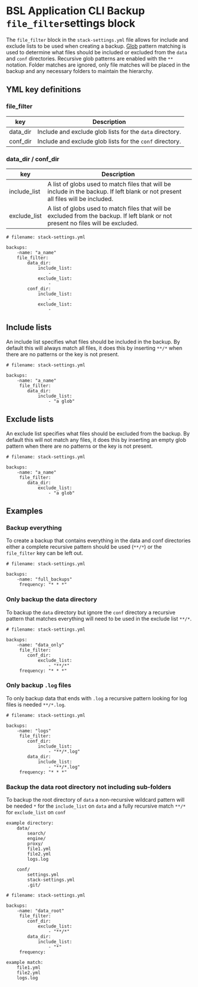 # BSL Application CLI Backup `file_filter`settings block

The `file_filter` block in the `stack-settings.yml` file allows for include and exclude lists to be used when creating a backup. [Glob](https://en.wikipedia.org/wiki/Glob_(programming)) pattern matching is used to determine what files should be included or excluded from the `data` and `conf` directories. Recursive glob patterns are enabled with the `**` notation.
Folder matches are ignored, only file matches will be placed in the backup and any necessary folders to maintain the hierarchy.

## YML key definitions

### file_filter

| key          | Description                                                                     |
| ------------ | ------------------------------------------------------------------------------- |
| data_dir     | Include and exclude glob lists for the `data` directory.                        |
| conf_dir     | Include and exclude glob lists for the `conf` directory.                        |

### data_dir / conf_dir
| key          | Description                                                                                                                        |
| ------------ | ---------------------------------------------------------------------------------------------------------------------------------- |
| include_list | A list of globs used to match files that will be include in the backup. If left blank or not present all files will be included.   |
| exclude_list | A list of globs used to match files that will be excluded from the backup. If left blank or not present no files will be excluded. |


    # filename: stack-settings.yml

    backups:
        -name: "a_name"
        file_filter:
            data_dir:
                include_list:
                    -
                exclude_list:
                    -
            conf_dir:
                include_list:
                    -
                exclude_list:
                    -

## Include lists

An include list specifies what files should be included in the backup. By default this will always match all files, it does this by inserting `**/*` when there are no patterns or the key is not present.

    # filename: stack-settings.yml

    backups:
        -name: "a_name"
         file_filter:
            data_dir:
                include_list:
                    - "a glob"

## Exclude lists

An exclude list specifies what files should be excluded from the backup. By default this will not match any files, it does this by inserting an empty glob pattern when there are no patterns or the key is not present.

    # filename: stack-settings.yml

    backups:
        -name: "a_name"
         file_filter:
            data_dir:
                exclude_list:
                    - "a glob"


## Examples

### Backup everything

To create a backup that contains everything in the data and conf directories either a complete recursive pattern should be used (`**/*`) or the `file_filter` key can be left out.

    # filename: stack-settings.yml

    backups:
        -name: "full_backups"
         frequency: "* * *"



### Only backup the data directory

To backup the `data` directory but ignore the `conf` directory a recursive pattern that matches everything will need to be used in the exclude list `**/*`.

    # filename: stack-settings.yml

    backups:
        -name: "data_only"
         file_filter:
            conf_dir:
                exclude_list:
                    - "**/*"
         frequency: "* * *"

### Only backup `.log` files

To only backup data that ends with `.log` a recursive pattern looking for log files is needed `**/*.log`.

    # filename: stack-settings.yml

    backups:
        -name: "logs"
         file_filter:
            conf_dir:
                include_list:
                    - "**/*.log"
            data_dir:
                include_list:
                    - "**/*.log"
         frequency: "* * *"


### Backup the data root directory not including sub-folders

To backup the root directory of `data` a non-recursive wildcard pattern will be needed `*` for the `include_list` on `data` and a fully recursive match `**/*` for `exclude_list` on `conf`

```
example directory:
    data/
        search/
        engine/
        proxy/
        file1.yml
        file2.yml
        logs.log

    conf/
        settings.yml
        stack-settings.yml
        .git/
```
    # filename: stack-settings.yml

    backups:
        -name: "data_root"
         file_filter:
            conf_dir:
                exclude_list:
                    - "**/*"
            data_dir:
                include_list:
                    - "*"
         frequency:


```
example match:
    file1.yml
    file2.yml
    logs.log
```

